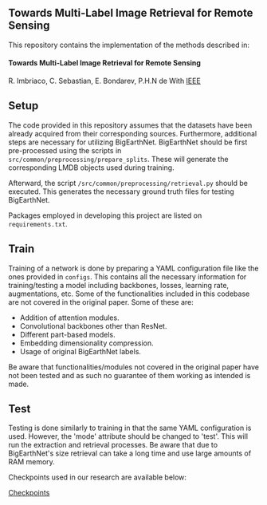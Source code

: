 ## Towards Multi-Label Image Retrieval for Remote Sensing

This repository contains the implementation of the methods described in: 
#### Towards Multi-Label Image Retrieval for Remote Sensing 
R. Imbriaco, C. Sebastian, E. Bondarev, P.H.N de With [IEEE](https://ieeexplore.ieee.org/stamp/stamp.jsp?arnumber=9491804)

## Setup

The code provided in this repository assumes that the datasets have been already 
acquired from their corresponding sources. Furthermore, additional steps are 
necessary for utilizing BigEarthNet. BigEarthNet should be first pre-processed 
using the scripts in  `src/common/preprocessing/prepare_splits`. These will 
generate the corresponding LMDB objects used during training.  

Afterward, the script `/src/common/preprocessing/retrieval.py` should be executed. 
This generates the necessary ground truth files for testing BigEarthNet.

Packages employed in developing this project are listed on `requirements.txt`.

## Train

Training of a network is done by preparing a YAML configuration file like the 
ones provided in `configs`. This contains all the necessary information for 
training/testing a model including backbones, losses, learning rate, 
augmentations, etc. Some of the functionalities included in this codebase
 are not covered in the original paper. Some of these are:

* Addition of attention modules.
* Convolutional backbones other than ResNet.
* Different part-based models.
* Embedding dimensionality compression. 
* Usage of original BigEarthNet labels.
 
Be aware that functionalities/modules not covered in the original paper
have not been tested and as such no guarantee of them working as intended is made. 


## Test

Testing is done similarly to training in that the same YAML configuration is used.
However, the 'mode' attribute should be changed to 'test'. This will run the 
extraction and retrieval processes. Be aware that due to BigEarthNet's size 
retrieval can take a long time and use large amounts of RAM memory. 

Checkpoints used in our research are available below:

[Checkpoints](https://mega.nz/file/gJQHhQLJ#zux6Db4NCK__A5lGtydRitsUTq84WmlVD-RveZzmCDk)